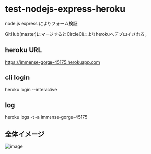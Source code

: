 # test-nodejs-express-heroku


node.js express によりフォーム検証

GitHub(master)にマージするとCircleCiによりherokuへデプロイされる。

## heroku URL

https://immense-gorge-45175.herokuapp.com

## cli login
heroku login --interactive

## log
heroku logs  -t -a immense-gorge-45175

##  全体イメージ

![image](https://user-images.githubusercontent.com/12773136/48311795-86b54480-e5e8-11e8-8af3-8454bd26dec7.png)

